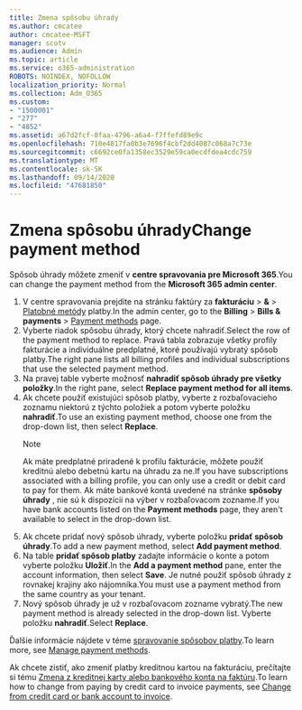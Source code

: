 ```yaml
---
title: Zmena spôsobu úhrady
ms.author: cmcatee
author: cmcatee-MSFT
manager: scotv
ms.audience: Admin
ms.topic: article
ms.service: o365-administration
ROBOTS: NOINDEX, NOFOLLOW
localization_priority: Normal
ms.collection: Adm_O365
ms.custom:
- "1500001"
- "277"
- "4852"
ms.assetid: a67d2fcf-0faa-4796-a6a4-f7ffefd89e9c
ms.openlocfilehash: 710e4817fa0b3e7696f4cbf2dd4087c068a7c73e
ms.sourcegitcommit: c6692ce0fa1358ec3529e59ca0ecdfdea4cdc759
ms.translationtype: MT
ms.contentlocale: sk-SK
ms.lasthandoff: 09/14/2020
ms.locfileid: "47681850"
---
```

# <a name="change-payment-method"></a><span data-ttu-id="5f4f2-102">Zmena spôsobu úhrady</span><span class="sxs-lookup"><span data-stu-id="5f4f2-102">Change payment method</span></span>

<span data-ttu-id="5f4f2-103">Spôsob úhrady môžete zmeniť v **centre spravovania pre Microsoft 365**.</span><span class="sxs-lookup"><span data-stu-id="5f4f2-103">You can change the payment method from the **Microsoft 365 admin center**.</span></span>
  
1. <span data-ttu-id="5f4f2-104">V centre spravovania prejdite na stránku faktúry za **fakturáciu**  >  **&**  >  [Platobné metódy](https://go.microsoft.com/fwlink/p/?linkid=2018806) platby.</span><span class="sxs-lookup"><span data-stu-id="5f4f2-104">In the admin center, go to the **Billing** > **Bills & payments** > [Payment methods](https://go.microsoft.com/fwlink/p/?linkid=2018806) page.</span></span>
2. <span data-ttu-id="5f4f2-105">Vyberte riadok spôsobu úhrady, ktorý chcete nahradiť.</span><span class="sxs-lookup"><span data-stu-id="5f4f2-105">Select the row of the payment method to replace.</span></span> <span data-ttu-id="5f4f2-106">Pravá tabla zobrazuje všetky profily fakturácie a individuálne predplatné, ktoré používajú vybratý spôsob platby.</span><span class="sxs-lookup"><span data-stu-id="5f4f2-106">The right pane lists all billing profiles and individual subscriptions that use the selected payment method.</span></span>
3. <span data-ttu-id="5f4f2-107">Na pravej table vyberte možnosť **nahradiť spôsob úhrady pre všetky položky**.</span><span class="sxs-lookup"><span data-stu-id="5f4f2-107">In the right pane, select **Replace payment method for all items**.</span></span>
4. <span data-ttu-id="5f4f2-108">Ak chcete použiť existujúci spôsob platby, vyberte z rozbaľovacieho zoznamu niektorú z týchto položiek a potom vyberte položku **nahradiť**.</span><span class="sxs-lookup"><span data-stu-id="5f4f2-108">To use an existing payment method, choose one from the drop-down list, then select **Replace**.</span></span>
    > [!NOTE]
    > <span data-ttu-id="5f4f2-109">Ak máte predplatné priradené k profilu fakturácie, môžete použiť kreditnú alebo debetnú kartu na úhradu za ne.</span><span class="sxs-lookup"><span data-stu-id="5f4f2-109">If you have subscriptions associated with a billing profile, you can only use a credit or debit card to pay for them.</span></span> <span data-ttu-id="5f4f2-110">Ak máte bankové kontá uvedené na stránke **spôsoby úhrady** , nie sú k dispozícii na výber v rozbaľovacom zozname.</span><span class="sxs-lookup"><span data-stu-id="5f4f2-110">If you have bank accounts listed on the **Payment methods** page, they aren't available to select in the drop-down list.</span></span>
5. <span data-ttu-id="5f4f2-111">Ak chcete pridať nový spôsob úhrady, vyberte položku **pridať spôsob úhrady**.</span><span class="sxs-lookup"><span data-stu-id="5f4f2-111">To add a new payment method, select **Add payment method**.</span></span>
6. <span data-ttu-id="5f4f2-112">Na table **pridať spôsob platby** zadajte informácie o konte a potom vyberte položku **Uložiť**.</span><span class="sxs-lookup"><span data-stu-id="5f4f2-112">In the **Add a payment method** pane, enter the account information, then select **Save**.</span></span> <span data-ttu-id="5f4f2-113">Je nutné použiť spôsob úhrady z rovnakej krajiny ako nájomníka.</span><span class="sxs-lookup"><span data-stu-id="5f4f2-113">You must use a payment method from the same country as your tenant.</span></span>
7. <span data-ttu-id="5f4f2-114">Nový spôsob úhrady je už v rozbaľovacom zozname vybratý.</span><span class="sxs-lookup"><span data-stu-id="5f4f2-114">The new payment method is already selected in the drop-down list.</span></span> <span data-ttu-id="5f4f2-115">Vyberte položku **nahradiť**.</span><span class="sxs-lookup"><span data-stu-id="5f4f2-115">Select **Replace**.</span></span>

<span data-ttu-id="5f4f2-116">Ďalšie informácie nájdete v téme [spravovanie spôsobov platby](https://docs.microsoft.com/microsoft-365/commerce/billing-and-payments/manage-payment-methods).</span><span class="sxs-lookup"><span data-stu-id="5f4f2-116">To learn more, see [Manage payment methods](https://docs.microsoft.com/microsoft-365/commerce/billing-and-payments/manage-payment-methods).</span></span>

<span data-ttu-id="5f4f2-117">Ak chcete zistiť, ako zmeniť platby kreditnou kartou na fakturáciu, prečítajte si tému [Zmena z kreditnej karty alebo bankového konta na faktúru](https://docs.microsoft.com/microsoft-365/commerce/billing-and-payments/change-payment-method#change-from-credit-card-or-bank-account-to-invoice).</span><span class="sxs-lookup"><span data-stu-id="5f4f2-117">To learn how to change from paying by credit card to invoice payments, see [Change from credit card or bank account to invoice](https://docs.microsoft.com/microsoft-365/commerce/billing-and-payments/change-payment-method#change-from-credit-card-or-bank-account-to-invoice).</span></span>